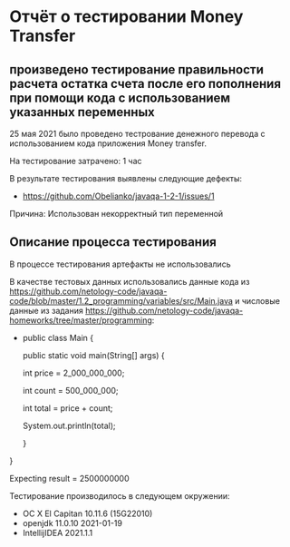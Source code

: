 # Отчёт о тестировании Money Transfer

## произведено тестирование правильности расчета остатка счета после его пополнения при помощи кода с использованием указанных переменных

25 мая 2021 было проведено тестрование денежного перевода с использованием кода приложения Money transfer.

На тестирование затрачено: 1 час

В результате тестирования выявлены следующие дефекты:
* https://github.com/Obelianko/javaqa-1-2-1/issues/1

Причина: Использован некорректный тип переменной

## Описание процесса тестирования

В процессе тестирования артефакты не использовались

В качестве тестовых данных использовались данные кода из https://github.com/netology-code/javaqa-code/blob/master/1.2_programming/variables/src/Main.java
и числовые данные из задания  https://github.com/netology-code/javaqa-homeworks/tree/master/programming:
* public class Main {

  public static void main(String[] args) {

    int price = 2_000_000_000;

    int count = 500_000_000;

    int total = price + count;

    System.out.println(total);

  }

}

Expecting result = 2500000000


Тестирование производилось в следующем окружении:
* OC X El Capitan 10.11.6 (15G22010)
* openjdk 11.0.10 2021-01-19
* IntellijIDEA 2021.1.1

